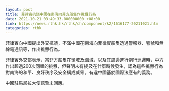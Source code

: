 ```yaml
---
layout: post
title: 菲律賓抗議中國在南海向菲方船隻作挑釁行為
date: 2021-10-21 03:49:33.000000000 +08:00
link: https://news.rthk.hk/rthk/ch/component/k2/1616177-20211021.htm
categories: rthk
---
```


菲律賓向中國提出外交抗議，不滿中國在南海向菲律賓船隻透過警報器、響號和無線電通訊等，作出挑釁行為。

菲律賓外交部表示，當菲方船隻在領域及海域，以及其周邊進行例行巡邏時，中方作出超過200次同類的挑釁，但聲明未有提及在什麼時候發生，認為這些挑釁行為對南海的和平、良好秩序及安全構成威脅，有違中國基於國際法應有的義務。

中國駐馬尼拉大使館暫未回應。
